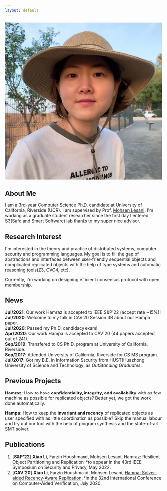 ```yaml
---
layout: default
---
```

<img class="profile-picture" src="XiaoLiPic.JPG">

## About Me

I am a 3rd-year Computer Science Ph.D. candidate at University of California, Riverside (UCR). I am supervised by Prof. [Mohsen Lesani](https://www.cs.ucr.edu/~lesani/). I'm working as a graduate student researcher since the first day I entered S3(Safe and Smart Software) lab thanks to my super nice advisor.

## Research Interest

I'm interested in the theory and practice of distributed systems, computer security and programming languages. My goal is to fill the gap of abstractions and interfaces between user-friendly sequential objects and complicated replicated objects with the help of type systems and automatic reasoning tools(Z3, CVC4, etc).

Currently, I'm working on designing efficient consensus protocol with open membership.

## News

**Jul/2021**:  Our work Hamraz is accepted to IEEE S&P'22 (accept rate ~15%)!  
**Jul/2020**:  Welcome to my talk in CAV'20 Session 3B about our Hampa paper.     
**Jul/2020**:  Passed my Ph.D. candidacy exam!     
**Apr/2020**:  Our work Hampa is accepted to CAV'20 (44 papers accepted out of 241).    
**Sep/2019**:  Transfered to CS Ph.D. program at University of California, Riverside.    
**Sep/2017**:  Attended University of California, Riverside for CS MS program.    
**Jul/2017**:  Got my B.E. in Information Security from HUST(Huazhong University of Science and Technology) as *OutStanding Graduates*.    

## Previous Projects

**Hamraz**:  How to have **confidentiality, integrity, and availability** with as few machine as possible for replicated objects? Better yet, we got the work done automatically.

**Hampa**:  How to keep the **invariant and recency** of replicated objects as user specified with as little coordination as possible? Skip the manual labour and try out our tool with the help of program synthesis and the state-of-art SMT solver.

## Publications

1. [**S&P'22**] **Xiao Li**, Farzin Houshmand, Mohsen Lesani, Hamraz: Resilient Object Partitioning and Replication, *to appear in the 43rd IEEE Symposium on Security and Privacy, May 2022.
2. [**CAV'20**] **Xiao Li**, Farzin Houshmand, Mohsen Lesani, [Hampa: Solver-aided Recency-Aware Replication](https://www.cs.ucr.edu/~lesani/companion/cav20/CAV20.pdf), *in the 32nd International Conference on Computer-Aided Verification, July 2020.

